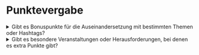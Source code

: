 # Punktevergabe

<details>

<summary>Gibt es Bonuspunkte für die Auseinandersetzung mit bestimmten Themen oder Hashtags?</summary>

Es könnten Bonuspunkte geben 👀 \
Achte auf gemeinsame Ziele und verwende in deinen Beiträgen #XBorg, $XBG und #XBG.

</details>

<details>

<summary>Gibt es besondere Veranstaltungen oder Herausforderungen, bei denen es extra Punkte gibt?</summary>

Das Metaspiel beinhaltet das gemeinsame Freischalten des gemeinsamen Belohnungstopfes, was deine Einnahmen erheblich steigern kann.

</details>